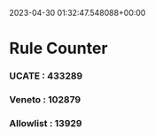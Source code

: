 2023-04-30 01:32:47.548088+00:00
# Rule Counter 
 ### UCATE : 433289

 ### Veneto : 102879

 ### Allowlist : 13929